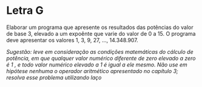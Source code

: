 # Letra G

Elaborar um programa que apresente os resultados das potências do valor de base 3, elevado a um expoênte que varie do valor de 0 a 15. O programa deve apresentar os valores 1, 3, 9, 27, ..., 14.348.907.

_Sugestão: leve em consideração as condições matemáticas do cálculo de potência, em que qualquer valor numérico diferente de zero elevado a zero é 1 , e todo valor numérico elevado a 1 é igual a ele mesmo. Não use em hipótese nenhuma o operador aritmético apresentado no capítulo 3; resolva esse problema utilizando laço_

